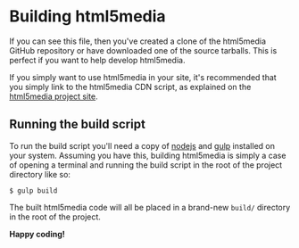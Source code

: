 Building html5media
===================

If you can see this file, then you've created a clone of the html5media GitHub
repository or have downloaded one of the source tarballs. This is perfect if you
want to help develop html5media.

If you simply want to use html5media in your site, it's recommended that you
simply link to the html5media CDN script, as explained on the [html5media project site].

[html5media project site]: http://html5media.info/
    "html5media project site"
    

Running the build script
------------------------

To run the build script you'll need a copy of [nodejs] and [gulp] installed on your
system. Assuming you have this, building html5media is simply a case of opening
a terminal and running the build script in the root of the project directory like so:

    $ gulp build
    
The built html5media code will all be placed in a brand-new `build/` directory
in the root of the project.

**Happy coding!**

[nodejs]: http://nodejs.org/
[gulp]: http://gulpjs.com/
